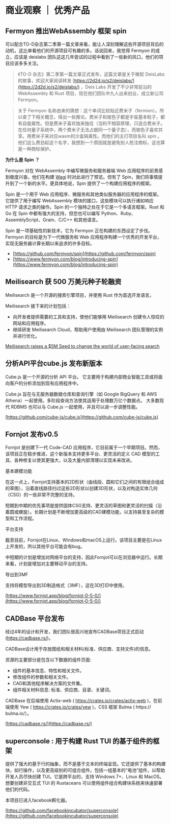 # 商业观察 ｜ 优秀产品


## Fermyon 推出WebAssembly 框架 spin 

可以配合TO-D杂志第二季第一篇文章来看，能让人深刻理解这些开源项目背后的动机，这比单看他们的开源项目可有趣的多。话说回来，我觉得 Fermyon 的成立，应该是 deislabs 团队这这几年尝试的过程中看到了一些新的风口，他们的项目应该多多关注。

> 《TO-D 杂志》第二季第一篇文章正式发布，这篇文章是关于微软 DeisLabs 的故事，欢迎大家阅读转发 [https://2d2d.io/s2/deislabs/](https://2d2d.io/s2/deislabs/) ，Deis Labs 开发了不少非常前沿的 WebAssembly 和 Rust 项目，现在他们团队中九人出来创业，成立新公司 Fermyon。

> 关于 Fermyon 名称由来的猜想：这个单词比较贴近费米子（fermion）。所以查了下相关概念，得出一些推论。费米子和玻色子都是宇宙基本粒子，都有自旋属性。但是费米子喜欢独来独往（泡利不相容原理，只适合费米子。 在任何量子系统中，两个费米子无法占据同一个量子态），而玻色子喜欢共享。用费米子来对应wasm的沙盒隔离性。而他们的主打项目名叫 spin 。他们这么费劲起这个名字，我想到一个原因就是避免别人抢注商标，这也算是一种商标保护。

**为什么是 Spin ？**

Fermyon 对在 WebAssembly 中编写微服务和服务器端 Web 应用程序的前景感到极度兴奋。他们在构建 [Wagi](https://github.com/deislabs/wagi) 时对此进行了预览。但有了 Spin，我们将事情提升到了一个新的水平。更具体地说，Spin 提供了一个构建应用程序的框架。

Spin 是一个用于 Web 应用程序、微服务和其他类似服务器的应用程序的框架。它提供了用于编写 WebAssembly 模块的接口，这些模块可以执行诸如响应 HTTP 请求之类的操作。Spin 的一个独特之处在于它是一个多语言框架。Rust 和 Go 在 Spin 中都有强大的支持，但您也可以编写 Python、Ruby、AssemblyScript、Grain、C/C++ 和其他语言。

Spin 是一项基础性的新技术，它为 Fermyon 正在构建的东西设定了步伐。Fermyon 的目标是为下一代微服务和 Web 应用程序构建一个优秀的开发平台，实现无服务器计算长期以来追求的许多目标。


- [https://github.com/fermyon/spin](https://github.com/fermyon/spin)
- [https://www.fermyon.com/blog/introducing-spin](https://www.fermyon.com/blog/introducing-spin)

## Meilisearch 获 500 万美元种子轮融资

Meilisearch 是一个开源的搜索引擎项目，并使用 Rust 作为首选开发语言。

Meilisearch 接下来的计划包括：

- 向开发者提供需要的工具和支持，使他们能够用 Meilisearch 创建令人惊叹的网站和应用程序。
- 继续研发 Meilisearch Cloud，帮助用户使用由 Meilisearch 团队管理的实例并进行优化。

[Meilisearch raises a $5M Seed to change the world of user-facing search](https://blog.meilisearch.com/meilisearch-raised-5meu-seed-fundraising/)

## 分析API平台cube.js 发布新版本

Cube.js 是一个开源的分析 API 平台。 它主要用于构建内部商业智能工具或将面向客户的分析添加到现有应用程序中。

Cube.js 旨在与无服务器数据仓库和查询引擎（如 Google BigQuery 和 AWS Athena）一起使用。多阶段查询方法使其适用于处理数万亿个数据点。 大多数现代 RDBMS 也可以与 Cube.js 一起使用，并且可以进一步调整性能。

[https://github.com/cube-js/cube.js](https://github.com/cube-js/cube.js)

## Fornjot 发布v0.5

Fornjot 是创建下一代 Code-CAD 应用程序，它目前属于一个早期项目。然而，该项目正在稳步推进，这个新版本支持更多平台、更灵活的定义 CAD 模型的工具、各种修复以使其更强大，以及大量内部清理以实现未来改进。

基本建模功能

在这一点上，Fornjot支持基本的2D形状（由线段、圆和它们之间的有限组合组成的草图），沿着直线路径扫过这些2D形状以创建3D形状，以及对构造实体几何（CSG）的一些非常不完整的支持。

短期到中期的优先事项是提供固体CSG支持、更灵活的草图和更灵活的扫描（沿着圆或螺旋）。长期计划是不断增加更高级的CAD建模功能，以支持甚至复杂的模型和工作流程。

平台支持

截至目前，Fornjot在Linux、Windows和macOS上运行。该项目主要是在Linux上开发的，所以其他平台可能会有bug。

中短期的计划是增加对网络平台的支持，因此Fornjot可以在浏览器中运行。长期来看，计划是增加对主要移动平台的支持。

导出到3MF

支持将模型导出到3D制造格式（3MF），这在3D打印中使用。

[https://www.fornjot.app/blog/fornjot-0-5-0/](https://www.fornjot.app/blog/fornjot-0-5-0/)

## CADBase 平台发布

经过4年的设计和开发，我们团队很高兴地宣布CADBase项目正式启动(https://cadbase.rs/)。

CADBase设计用于存放图纸和相关材料(标准、供应商、支持文件)的信息。

资源的主要部分是包含以下数据的组件页面:

- 组件的基本信息、特性和相关文件。
- 修改组件的参数和相关文件。
- CAD和其他程序解决方案的文件集。
- 组件相关材料信息: 标准、供应商、目录、关键词。

CADBase 在后端使用 Actix-web ( https://crates.io/crates/actix-web )，在前端使用 Yew ( https://crates.io/crates/yew )，CSS 框架 Bulma ( https:// bulma.io/）。

[https://cadbase.rs/](https://cadbase.rs/)

## superconsole : 用于构建 Rust TUI 的基于组件的框架

提供了强大的基于行的抽象，而不是基于文本的终端呈现。它还提供了基本的构建块，如行操作，以及更高级别的可组合组件。包括一组基本的“电池”组件，以帮助开发人员尽快创建 TUI。它是跨平台的，支持 Windows 7+、Linux 和 MacOS。想要创建非交互式 TUI 的 Rustaceans 可以使用组件组合构建块系统来快速部署他们的代码。

本项目已进入facebook孵化器。

[https://github.com/facebookincubator/superconsole](https://github.com/facebookincubator/superconsole)